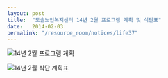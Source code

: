 ```yaml
---
layout: post
title:  "도솔노인복지센터 14년 2월 프로그램 계획 및 식단표"
date:   2014-02-03
permalink: "/resource_room/notices/life37"
---
```


![14년 2월 프로그램 계획](/resource_room/notices/files/14년2월프로그램계획및식단표1.png)

![14년 2월 식단 계획표](/resource_room/notices/files/14년2월프로그램계획및식단표2.png)
